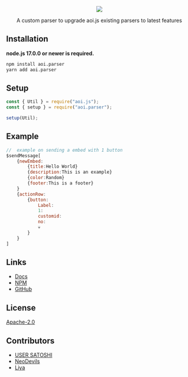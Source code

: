 <div align="center">
    <img src="./docs/assets/tlogo.gif">

<p>A custom parser to upgrade aoi.js existing parsers to latest features</p>
</div>

## Installation

**node.js 17.0.0 or newer is required.**

```bash
npm install aoi.parser
yarn add aoi.parser
```

## Setup

```js
const { Util } = require("aoi.js");
const { setup } = require("aoi.parser");

setup(Util);
```

## Example
```js
//  example on sending a embed with 1 button
$sendMessage[
    {newEmbed:
        {title:Hello World}
        {description:This is an example}
        {color:Random}
        {footer:This is a footer}
    }
    {actionRow:
        {button:
            Label:
            1:
            customid:
            no:
            💀
        }
    }
]
```

## Links

- [Docs](https://usersatoshi.github.io/parsers)
- [NPM](https://npmjs.com/package/aoi.parser)
- [GitHub](https://github.com/usersatoshi/parsers)
  
## License

[Apache-2.0](./LICENSE)

## Contributors

- [USER SATOSHI](https://github.com/usersatoshi)
- [NeoDevils](https://github.com/Neodevils)
- [Liya](https://github.com/Slyrith)


